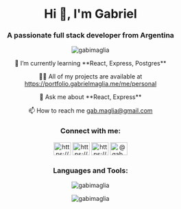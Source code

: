 <h1 align="center">Hi 👋, I'm Gabriel</h1>
<h3 align="center">A passionate full stack developer from Argentina</h3>

<p align="center"> 
  <img src="https://komarev.com/ghpvc/?username=gabimaglia&label=Profile%20views&color=0e75b6&style=flat" alt="gabimaglia" />
</p>

<p align="center">🌱 I’m currently learning **React, Express, Postgres**</p>

<p align="center">👨‍💻 All of my projects are available at <a href="https://portfolio.gabrielmaglia.me/me/personal">https://portfolio.gabrielmaglia.me/me/personal</a></p>

<p align="center">💬 Ask me about **React, Express**</p>

<p align="center">📫 How to reach me <a href="mailto:gab.maglia@gmail.com">gab.maglia@gmail.com</a></p>

<h3 align="center">Connect with me:</h3>
<p align="center">
  <a href="https://linkedin.com/in/https://www.linkedin.com/in/gabriel-maglia-449577238/" target="blank"><img src="https://raw.githubusercontent.com/rahuldkjain/github-profile-readme-generator/master/src/images/icons/Social/linked-in-alt.svg" alt="https://www.linkedin.com/in/gabriel-maglia-449577238/" height="30" width="40" /></a>
  <a href="https://fb.com/https://www.facebook.com/gaberielsk/?locale=es_la" target="blank"><img src="https://raw.githubusercontent.com/rahuldkjain/github-profile-readme-generator/master/src/images/icons/Social/facebook.svg" alt="https://www.facebook.com/gaberielsk/?locale=es_la" height="30" width="40" /></a>
  <a href="https://instagram.com/https://www.instagram.com/gaberiel_maglia/" target="blank"><img src="https://raw.githubusercontent.com/rahuldkjain/github-profile-readme-generator/master/src/images/icons/Social/instagram.svg" alt="https://www.instagram.com/gaberiel_maglia/" height="30" width="40" /></a>
  <a href="https://www.hackerrank.com/@gab_maglia" target="blank"><img src="https://raw.githubusercontent.com/rahuldkjain/github-profile-readme-generator/master/src/images/icons/Social/hackerrank.svg" alt="@gab_maglia" height="30" width="40" /></a>
</p>

<h3 align="center">Languages and Tools:</h3>
<p align="center"> 
  <!-- Tus iconos de herramientas aquí -->
</p>

<p align="center"><img src="https://github-readme-stats.vercel.app/api/top-langs?username=gabimaglia&show_icons=true&locale=en&layout=compact" alt="gabimaglia" /></p>

<p align="center"><img src="https://github-readme-streak-stats.herokuapp.com/?user=gabimaglia&" alt="gabimaglia" /></p>
